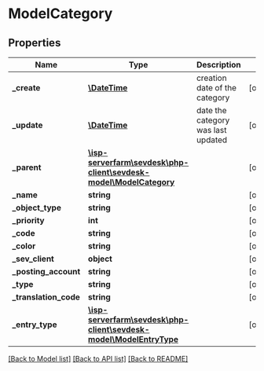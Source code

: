 # ModelCategory

## Properties
Name | Type | Description | Notes
------------ | ------------- | ------------- | -------------
**_create** | [**\DateTime**](\DateTime.md) | creation date of the category | [optional] 
**_update** | [**\DateTime**](\DateTime.md) | date the category was last updated | [optional] 
**_parent** | [**\isp-serverfarm\sevdesk\php-client\sevdesk-model\ModelCategory**](ModelCategory.md) |  | [optional] 
**_name** | **string** |  | [optional] 
**_object_type** | **string** |  | [optional] 
**_priority** | **int** |  | [optional] 
**_code** | **string** |  | [optional] 
**_color** | **string** |  | [optional] 
**_sev_client** | **object** |  | [optional] 
**_posting_account** | **string** |  | [optional] 
**_type** | **string** |  | [optional] 
**_translation_code** | **string** |  | [optional] 
**_entry_type** | [**\isp-serverfarm\sevdesk\php-client\sevdesk-model\ModelEntryType**](ModelEntryType.md) |  | [optional] 

[[Back to Model list]](../README.md#documentation-for-models) [[Back to API list]](../README.md#documentation-for-api-endpoints) [[Back to README]](../README.md)


